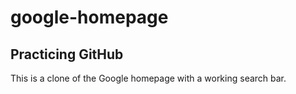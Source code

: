 # google-homepage

## Practicing GitHub

This is a clone of the Google homepage with a working search bar.
